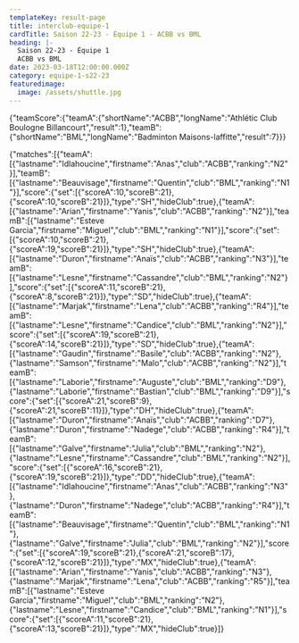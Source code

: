 ```yaml
---
templateKey: result-page
title: interclub-equipe-1
cardTitle: Saison 22-23 - Équipe 1 - ACBB vs BML 
heading: |-
  Saison 22-23 - Équipe 1
  ACBB vs BML
date: 2023-03-18T12:00:00.000Z
category: equipe-1-s22-23
featuredimage:
  image: /assets/shuttle.jpg
---
```


<teamscoreboard>{"teamScore":{"teamA":{"shortName":"ACBB","longName":"Athlétic Club Boulogne Billancourt","result":1},"teamB":{"shortName":"BML","longName":"Badminton Maisons-laffitte","result":7}}}</teamscoreboard>

<scoreboard>{"matches":[{"teamA":[{"lastname":"Idlahoucine","firstname":"Anas","club":"ACBB","ranking":"N2"}],"teamB":[{"lastname":"Beauvisage","firstname":"Quentin","club":"BML","ranking":"N1"}],"score":{"set":[{"scoreA":10,"scoreB":21},{"scoreA":10,"scoreB":21}]},"type":"SH","hideClub":true},{"teamA":[{"lastname":"Arian","firstname":"Yanis","club":"ACBB","ranking":"N2"}],"teamB":[{"lastname":"Esteve Garcia","firstname":"Miguel","club":"BML","ranking":"N1"}],"score":{"set":[{"scoreA":10,"scoreB":21},{"scoreA":19,"scoreB":21}]},"type":"SH","hideClub":true},{"teamA":[{"lastname":"Duron","firstname":"Anaïs","club":"ACBB","ranking":"N3"}],"teamB":[{"lastname":"Lesne","firstname":"Cassandre","club":"BML","ranking":"N2"}],"score":{"set":[{"scoreA":11,"scoreB":21},{"scoreA":8,"scoreB":21}]},"type":"SD","hideClub":true},{"teamA":[{"lastname":"Marjak","firstname":"Lena","club":"ACBB","ranking":"R4"}],"teamB":[{"lastname":"Lesne","firstname":"Candice","club":"BML","ranking":"N2"}],"score":{"set":[{"scoreA":19,"scoreB":21},{"scoreA":14,"scoreB":21}]},"type":"SD","hideClub":true},{"teamA":[{"lastname":"Gaudin","firstname":"Basile","club":"ACBB","ranking":"N2"},{"lastname":"Samson","firstname":"Malo","club":"ACBB","ranking":"N2"}],"teamB":[{"lastname":"Laborie","firstname":"Auguste","club":"BML","ranking":"D9"},{"lastname":"Laborie","firstname":"Bastian","club":"BML","ranking":"D9"}],"score":{"set":[{"scoreA":21,"scoreB":9},{"scoreA":21,"scoreB":11}]},"type":"DH","hideClub":true},{"teamA":[{"lastname":"Duron","firstname":"Anaïs","club":"ACBB","ranking":"D7"},{"lastname":"Duron","firstname":"Nadege","club":"ACBB","ranking":"R4"}],"teamB":[{"lastname":"Galve","firstname":"Julia","club":"BML","ranking":"N2"},{"lastname":"Lesne","firstname":"Cassandre","club":"BML","ranking":"N2"}],"score":{"set":[{"scoreA":16,"scoreB":21},{"scoreA":19,"scoreB":21}]},"type":"DD","hideClub":true},{"teamA":[{"lastname":"Idlahoucine","firstname":"Anas","club":"ACBB","ranking":"N3"},{"lastname":"Duron","firstname":"Nadege","club":"ACBB","ranking":"R4"}],"teamB":[{"lastname":"Beauvisage","firstname":"Quentin","club":"BML","ranking":"N1"},{"lastname":"Galve","firstname":"Julia","club":"BML","ranking":"N2"}],"score":{"set":[{"scoreA":19,"scoreB":21},{"scoreA":21,"scoreB":17},{"scoreA":12,"scoreB":21}]},"type":"MX","hideClub":true},{"teamA":[{"lastname":"Arian","firstname":"Yanis","club":"ACBB","ranking":"N3"},{"lastname":"Marjak","firstname":"Lena","club":"ACBB","ranking":"R5"}],"teamB":[{"lastname":"Esteve Garcia","firstname":"Miguel","club":"BML","ranking":"N2"},{"lastname":"Lesne","firstname":"Candice","club":"BML","ranking":"N1"}],"score":{"set":[{"scoreA":11,"scoreB":21},{"scoreA":13,"scoreB":21}]},"type":"MX","hideClub":true}]}</scoreboard>